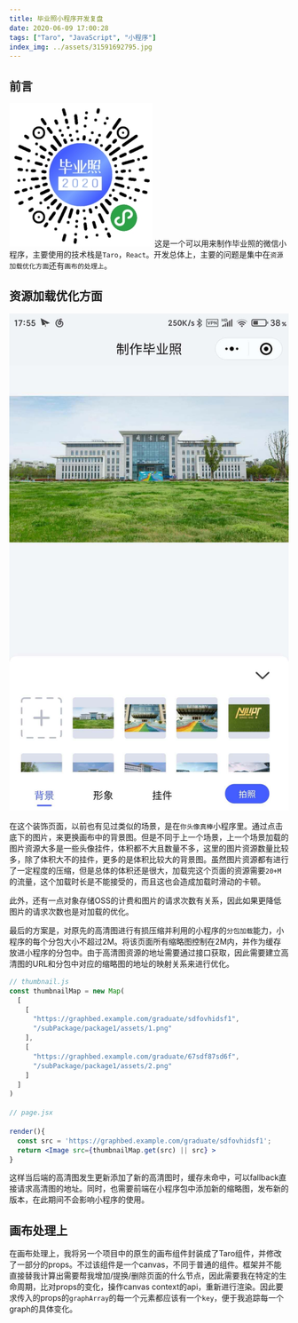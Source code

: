 ```yaml
---
title: 毕业照小程序开发复盘
date: 2020-06-09 17:00:28
tags: ["Taro", "JavaScript", "小程序"]
index_img: ../assets/31591692795.jpg
---
```


## 前言
![qrcode](../assets/graduate-qrcode.jpg)
这是一个可以用来制作毕业照的微信小程序，主要使用的技术栈是`Taro`，`React`。开发总体上，主要的问题是集中在`资源加载优化方面`还有`画布的处理上`。

## 资源加载优化方面


![decorationPage](../assets/41591696515.jpg)

在这个装饰页面，以前也有见过类似的场景，是在`你头像真棒`小程序里。通过点击底下的图片，来更换画布中的背景图。但是不同于上一个场景，上一个场景加载的图片资源大多是一些头像挂件，体积都不大且数量不多，这里的图片资源数量比较多，除了体积大不的挂件，更多的是体积比较大的背景图。虽然图片资源都有进行了一定程度的压缩，但是总体的体积还是很大，加载完这个页面的资源需要`20+M`的流量，这个加载时长是不能接受的，而且这也会造成加载时滑动的卡顿。

此外，还有一点对象存储OSS的计费和图片的请求次数有关系，因此如果更降低图片的请求次数也是对加载的优化。

最后的方案是，对原先的高清图进行有损压缩并利用的小程序的`分包加载`能力，小程序的每个分包大小不超过2M。将该页面所有缩略图控制在2M内，并作为缓存放进小程序的分包中。由于高清图资源的地址需要通过接口获取，因此需要建立高清图的URL和分包中对应的缩略图的地址的映射关系来进行优化。

```jsx
// thumbnail.js
const thumbnailMap = new Map(
  [
    [
      "https://graphbed.example.com/graduate/sdfovhidsf1",
      "/subPackage/package1/assets/1.png"
    ],   
    [
      "https://graphbed.example.com/graduate/67sdf87sd6f",
      "/subPackage/package1/assets/2.png"
    ]
  ]
)

// page.jsx

render(){
  const src = 'https://graphbed.example.com/graduate/sdfovhidsf1';
  return <Image src={thumbnailMap.get(src) || src} >
}
```

这样当后端的高清图发生更新添加了新的高清图时，缓存未命中，可以fallback直接请求高清图的地址。同时，也需要前端在小程序包中添加新的缩略图，发布新的版本，在此期间不会影响小程序的使用。

## 画布处理上

在画布处理上，我将另一个项目中的原生的画布组件封装成了Taro组件，并修改了一部分的props。不过该组件是一个canvas，不同于普通的组件。框架并不能直接替我计算出需要帮我增加/提换/删除页面的什么节点，因此需要我在特定的生命周期，比对props的变化，操作canvas context的api，重新进行渲染。因此要求传入的props的`graphArray`的每一个元素都应该有一个`key`，便于我追踪每一个graph的具体变化。